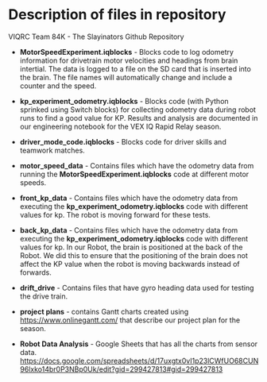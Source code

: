# Description of files in repository
VIQRC Team 84K - The Slayinators Github Repository

* **MotorSpeedExperiment.iqblocks** - Blocks code to log odometry information for drivetrain motor velocities and headings from brain intertial. The data is logged to a file on the SD card that is inserted into the brain. The file names will automatically change and include a counter and the speed.

* **kp_experiment_odometry.iqblocks** - Blocks code (with Python sprinked using Switch blocks) for collecting odometry data during robot runs to find a good value for KP. Results and analysis are documented in our engineering notebook for the VEX IQ Rapid Relay season.

* **driver_mode_code.iqblocks** - Blocks code for driver skills and teamwork matches.

* **motor_speed_data** - Contains files which have the odometry data from running the **MotorSpeedExperiment.iqblocks** code at different motor speeds.

* **front_kp_data** - Contains files which have the odometry data from executing the **kp_experiment_odometry.iqblocks** code with different values for kp. The robot is moving forward for these tests.

* **back_kp_data** - Contains files which have the odometry data from executing the **kp_experiment_odometry.iqblocks** code with different values for kp. In our Robot, the brain is positioned at the back of the Robot. We did this to ensure that the positioning of the brain does not affect the KP value when the robot is moving backwards instead of forwards.

* **drift_drive** - Contains files that have gyro heading data used for testing the drive train.

* **project plans** - contains Gantt charts created using https://www.onlinegantt.com/ that describe our project plan for the season.

* **Robot Data Analysis** - Google Sheets that has all the charts from sensor data. https://docs.google.com/spreadsheets/d/17uxgtx0vI1p23lCWfUO68CUN96lxko14br0P3NBp0Uk/edit?gid=299427813#gid=299427813
